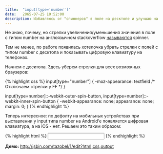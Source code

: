 ```yaml
---
title:  "input[type='number']"
date:   2065-07-25 10:52:00
description: Избавляюсь от "спиннеров" в поле на десктопе и улучшаю на телефонах
---
```


Не знаю, почему, но стрелки увеличения/уменьшения значения в поле с типом number на англоязычном stackoverflow [называются](http://stackoverflow.com/questions/23372903/hide-spinner-in-input-number-firefox-29) spinner.

Тем не менее, по работе появилась хотелочка убрать стрелки с полей с типом number с десктопа и показывать цифровую клавиатуру на телефонах.

Начнем с десктопа. Здесь уберем стрелки для всех возможных браузеров:

{% highlight css %}
input[type="number"] {
  -moz-appearance: textfield /* Отключаем стрелки у FF */
}

input[type=number]::-webkit-outer-spin-button,
input[type=number]::-webkit-inner-spin-button {
    -webkit-appearance: none;
    appearance: none;
    margin: 0;
}
{% endhighlight %}

Теперь интересное: по дефолту на мобильных устройствах при выставлении у input типа number на Android'e появляется цифровая клавиатура, а на iOS - нет. Решаем это таким образом:

{% highlight html %}
<input type="number" pattern="[0-9]*" />
{% endhighlight %}

**Демо:** http://jsbin.com/tazobel/1/edit?html,css,output
